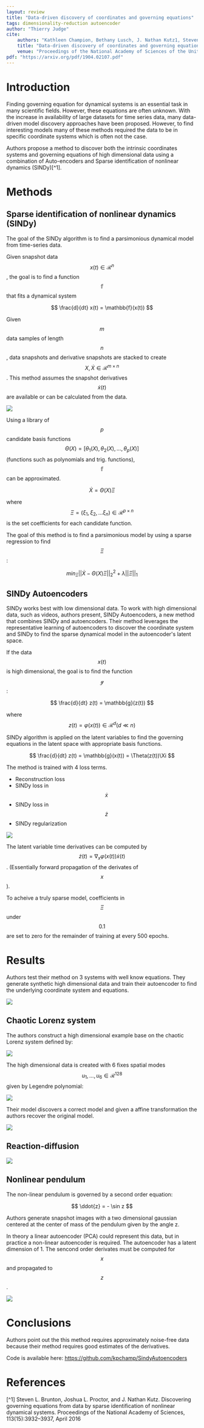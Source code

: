 ```yaml
---
layout: review
title: "Data-driven discovery of coordinates and governing equations"
tags: dimensionality-reduction autoencoder
author: "Thierry Judge"
cite:
    authors: "Kathleen Champion, Bethany Lusch, J. Nathan Kutz1, Steven L. Brunton"
    title: "Data-driven discovery of coordinates and governing equations"
    venue: "Proceedings of the National Academy of Sciences of the United States of America"
pdf: "https://arxiv.org/pdf/1904.02107.pdf"
---
```


# Introduction

Finding governing equation for dynamical systems is an essential task in many scientific fields. However, these equations 
are often unknown. With the increase in availability of large datasets for time series data, many data-driven model 
discovery approaches have been proposed. However, to find interesting models many of these methods required the data to 
be in specific coordinate systems which is often not the case. 

Authors propose a method to discover both the intrinsic coordinates systems and governing equations of high dimensional 
data using a combination of Auto-encoders and Sparse identification of nonlinear dynamics (SINDy)[^1]. 
  

# Methods

## Sparse identification of nonlinear dynamics (SINDy)

The goal of the SINDy algorithm is to find a parsimonious dynamical model from time-series data. 

Given snapshot data $$x(t) \in \mathcal{R}^n$$, the goal is to find a function $$\mathbb{f}$$ that fits a dynamical system

$$
\frac{d}{dt} x(t) = \mathbb{f}(x(t))
$$

Given $$m$$ data samples of length $$n$$, data snapshots and derivative snapshots are stacked to create 
$$X, \dot{X} \in \mathcal{R}^{m \times n}$$. This method assumes the snapshot derivatives $$\dot{x}(t)$$ are available 
or can be calculated from the data. 

![](/article/images/sindyautoencoder/XXdot.jpg)

Using a library of $$p$$ candidate basis functions $$\Theta(X) = [\theta_1(X), \theta_2(X), ..., \theta_p(X) ]$$ 
(functions such as polynomials and trig. functions), $$\mathbb{f}$$ can be approximated.

$$
\dot{X} = \Theta(X)\Xi
$$

where $$\Xi = (\xi_1, \xi_2, ...\xi_n) \in \mathcal{R}^{p \times n}$$ is the set coefficients for each candidate function. 

The goal of this method is to find a parsimonious model by using a sparse regression to find $$\Xi$$: 

$$
min_\Xi ||\dot{X} - \Theta(X)\Xi||_2^2 + \lambda ||\Xi||_1
$$

## SINDy Autoencoders

SINDy works best with low dimensional data. To work with high dimensional data, such as videos, authors present, SINDy 
Autoencoders, a new method that combines SINDy and autoencoders. Their method leverages the representative learning of 
autoencoders to discover the coordinate system and SINDy to find the sparse dynamical model in the autoencoder's 
latent space.

If the data $$x(t)$$ is high dimensional, the goal is to find the function $$\mathcal{g}$$: 

$$
\frac{d}{dt} z(t) = \mathbb{g}(z(t))
$$

where $$z(t) = \varphi(x(t)) \in \mathcal{R}^d (d \ll n)$$


SINDy algorithm is applied on the latent variables to find the governing equations in the latent space with appropriate 
basis functions.

$$
\frac{d}{dt} z(t) = \mathbb{g}(x(t)) = \Theta(z(t))\Xi
$$

The method is trained with 4 loss terms. 

* Reconstruction loss
* SINDy loss in $$\dot{x}$$
* SINDy loss in $$\dot{z}$$
* SINDy regularization

![](/article/images/sindyautoencoder/fig1.jpg)


The latent variable time derivatives can be computed by $$\dot{z}(t) = \nabla_x\varphi(x(t))\dot{x}(t)$$. (Essentially 
forward propagation of the derivates of $$x$$). 

To acheive a truly sparse model, coefficients in $$\Xi$$ under $$0.1$$ are set to zero for the remainder of training at 
every 500 epochs. 


# Results


Authors test their method on 3 systems with well know equations. They generate synthetic high dimensional data and
train their autoencoder to find the underlying coordinate system and equations.   

![](/article/images/sindyautoencoder/fig2.jpg)

## Chaotic Lorenz system

The authors construct a high dimensional example base on the chaotic Lorenz system defined by: 

![](/article/images/sindyautoencoder/lorenzeq8.jpg)

The high dimensional data is created with 6 fixes spatial modes $$u_1,..., u_6 \in \mathcal{R}^{128}$$ given by 
Legendre polynomial: 

![](/article/images/sindyautoencoder/lorenzeq9.jpg)

Their model discovers a correct model and given a affine transformation the authors recover the original model. 

![](/article/images/sindyautoencoder/fig3a.jpg)

## Reaction-diffusion

![](/article/images/sindyautoencoder/figs2.jpg)



## Nonlinear pendulum

The non-linear pendulum is governed by a second order equation: 

$$
\ddot{z} = - \sin z
$$

Authors generate snapshot images with a two dimensional gaussian centered at the center of mass of the pendulum given 
by the angle z.  

In theory a linear autoencoder (PCA) could represent this data, but in practice a non-linear autoencoder is required. The 
autoencoder has a latent dimension of 1. The sencond order derivates must be computed for $$x$$ and propagated to $$z$$. 

![](/article/images/sindyautoencoder/figs3.jpg)


# Conclusions
Authors point out the this method requires approximately noise-free data because their method requires good estimates 
of the derivatives.

Code is available here: https://github.com/kpchamp/SindyAutoencoders


# References
[^1] Steven L. Brunton, Joshua L. Proctor, and J. Nathan Kutz. Discovering governing equations from data by sparse identification of nonlinear dynamical systems. Proceedings of the National Academy of Sciences, 113(15):3932–3937, April 2016